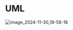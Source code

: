 # UML
![image_2024-11-30_18-58-18](https://github.com/user-attachments/assets/25ba01fb-b4c3-48a3-b8af-dbbd70d0d0df)
